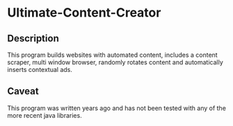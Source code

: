 # Ultimate-Content-Creator

## Description
This program builds websites with automated content, includes a content scraper, multi window browser, randomly rotates content and automatically inserts contextual ads.

## Caveat
This program was written years ago and has not been tested with any of the more recent java libraries.

